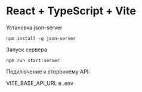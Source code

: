# React + TypeScript + Vite

Установка json-server
```
npm install -g json-server
```
Запуск сервера
```
npm run start:server
```

Подключение к стороннему API:

VITE_BASE_API_URL в .env
